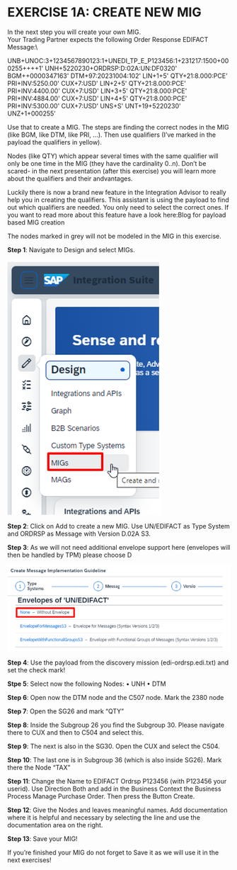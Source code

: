 # **EXERCISE 1A: CREATE NEW MIG**

In the next step you will create your own MIG. \
Your Trading Partner expects the following Order Response EDIFACT Message:\

UNB+UNOC:3+1234567890123:1+UNEDI_TP_E_P123456:1+231217:1500+000255++++1'
UNH+5220230+ORDRSP:D:02A:UN:DF0320'
BGM++0000347163'
DTM+97:20231004:102'
LIN+1+5'
QTY+21:8.000:PCE'
PRI+INV:5250.00'
CUX+7:USD'
LIN+2+5'
QTY+21:8.000:PCE'
PRI+INV:4400.00'
CUX+7:USD'
LIN+3+5'
QTY+21:8.000:PCE'
PRI+INV:4884.00'
CUX+7:USD'
LIN+4+5'
QTY+21:8.000:PCE'
PRI+INV:5300.00'
CUX+7:USD'
UNS+S'
UNT+19+5220230'
UNZ+1+000255'

Use that to create a MIG. The steps are finding the correct nodes in the MIG (like BGM, like DTM, like PRI, …). Then use qualifiers (I’ve marked in the payload the qualifiers in yellow).

Nodes (like QTY) which appear several times with the same qualifier will only be one time in the MIG (they have the cardinality 0..n). Don’t be scared- in the next presentation (after this exercise) you will learn more about the qualifiers and their andvantages.

Luckily there is now a brand new feature in the Integration Advisor to really help you in creating the qualifiers. This assistant is using the payload to find out which qualifiers are needed. You only need to select the correct ones. If you want to read more about this feature have a look here:Blog for payload based MIG creation

The nodes marked in grey will not be modeled in the MIG in this exercise.

**Step 1**: Navigate to Design and select MIGs.

![image](https://github.com/SAP-samples/integration-suite-b2b-exercises-basic/blob/main/exercises/Ex01/2/assets/2.1.png)


**Step 2**: Click on Add to create a new MIG. Use UN/EDIFACT as Type System and ORDRSP as Message with Version D.02A S3.


**Step 3**: As we will not need additional envelope support here (envelopes will then be handled by TPM) please choose D

![image](https://github.com/SAP-samples/integration-suite-b2b-exercises-basic/blob/main/exercises/Ex01/2/assets/2.3.png)

**Step 4**: Use the payload from the discovery mission (edi-ordrsp.edi.txt) and set the check mark!

**Stpe 5**: Select now the following Nodes:
•	UNH
•	DTM

**Step 6**: Open now the DTM node and the C507 node. Mark the 2380 node

**Step 7**: Open the SG26 and mark “QTY”

**Step 8**: Inside the Subgroup 26 you find the Subgroup 30. Please navigate there to CUX and then to C504 and select this.

**Step 9**: The next is also in the SG30. Open the CUX and select the C504.

**Step 10**: The last one is in Subgroup 36 (which is also inside SG26). Mark there the Node “TAX”

**Step 11**: Change the Name to EDIFACT Ordrsp P123456 (with P123456 your userid). Use Direction Both and add in the Business Context the Business Process Manage Purchase Order. Then press the Button Create.

**Step 12**: Give the Nodes and leaves meaningful names. Add documentation where it is helpful and necessary by selecting the line and use the documentation area on the right.

**Step 13**: Save your MIG!

If you’re finished your MIG do not forget to Save it as we will use it in the next exercises!
